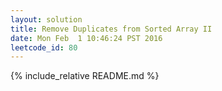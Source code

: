 ```yaml
---
layout: solution
title: Remove Duplicates from Sorted Array II
date: Mon Feb  1 10:46:24 PST 2016
leetcode_id: 80
---
```

{% include_relative README.md %}
